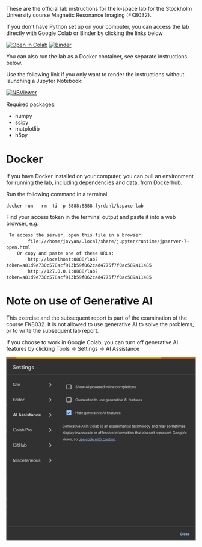 These are the official lab instructions for the k-space lab for the Stockholm University course Magnetic Resonance Imaging (FK8032). 

If you don't have Python set up on your computer, you can access the lab directly with Google Colab or Binder by clicking the links below

[![Open In Colab](https://colab.research.google.com/assets/colab-badge.svg)](https://colab.research.google.com/github/fyrdahl/kspace-lab/blob/master/kspacelab.ipynb)
[![Binder](https://mybinder.org/badge_logo.svg)](https://mybinder.org/v2/gh/fyrdahl/kspace-lab/HEAD?urlpath=%2Fdoc%2Ftree%2Fkspacelab.ipynb)

You can also run the lab as a Docker container, see separate instructions below.

Use the following link if you only want to render the instructions without launching a Jupyter Notebook:

[![NBViewer](https://raw.githubusercontent.com/jupyter/design/master/logos/Badges/nbviewer_badge.svg)](https://nbviewer.jupyter.org/github/fyrdahl/kspace-lab/blob/master/kspacelab.ipynb)

Required packages:
* numpy
* scipy
* matplotlib
* h5py


# Docker
If you have Docker installed on your computer, you can pull an environment for running the lab, including dependencies and data, from Dockerhub.

Run the following command in a terminal
```
docker run --rm -ti -p 8888:8888 fyrdahl/kspace-lab
```

Find your access token in the terminal output and paste it into a web browser, e.g.
```
 To access the server, open this file in a browser:
        file:///home/jovyan/.local/share/jupyter/runtime/jpserver-7-open.html
    Or copy and paste one of these URLs:
        http://localhost:8888/lab?token=a81d9e730c578acf913b59f062cad4775f7f0ac589a11485
        http://127.0.0.1:8888/lab?token=a81d9e730c578acf913b59f062cad4775f7f0ac589a11485
```


# Note on use of Generative AI
This exercise and the subsequent report is part of the examination of the course FK8032.
It is not allowed to use generative AI to solve the problems, or to write the subsequent lab report.

If you choose to work in Google Colab, you can turn off generative AI features by clicking Tools -> Settings -> AI Assistance


<img src="img/gen-ai.png" width="512">
